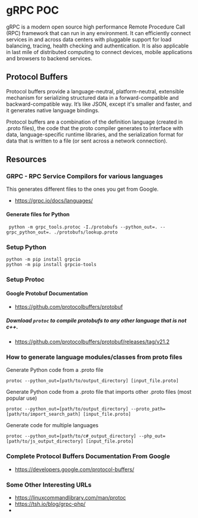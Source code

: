 # gRPC POC

gRPC is a modern open source high performance Remote Procedure Call (RPC) framework that can run in any environment. 
It can efficiently connect services in and across data centers with pluggable support for load balancing, tracing, 
health checking and authentication. It is also applicable in last mile of distributed computing to connect devices, 
mobile applications and browsers to backend services.

## Protocol Buffers

Protocol buffers provide a language-neutral, platform-neutral, extensible mechanism for serializing structured data 
in a forward-compatible and backward-compatible way. It’s like JSON, except it's smaller and faster, and it generates 
native language bindings.

Protocol buffers are a combination of the definition language (created in .proto files), the code that the proto 
compiler generates to interface with data, language-specific runtime libraries, and the serialization format for 
data that is written to a file (or sent across a network connection).

## Resources

### GRPC - RPC Service Compilors for various languages

This generates different files to the ones you get from Google.

- https://grpc.io/docs/languages/

#### Generate files for Python

```commandline
 python -m grpc_tools.protoc -I./protobufs --python_out=. --grpc_python_out=. ./protobufs/lookup.proto
```

### Setup Python

```commandline
python -m pip install grpcio
python -m pip install grpcio-tools
```

### Setup Protoc

#### Google Protobuf Documentation

- https://github.com/protocolbuffers/protobuf

##### Download `protoc` to compile protobufs to any other language that is not c++.

- https://github.com/protocolbuffers/protobuf/releases/tag/v21.2

### How to generate language modules/classes from proto files

Generate Python code from a .proto file

```commandline
protoc --python_out=[path/to/output_directory] [input_file.proto]
```

Generate Python code from a .proto file that imports other .proto files (most popular use)

```commandline
protoc --python_out=[path/to/output_directory] --proto_path=[path/to/import_search_path] [input_file.proto]
```

Generate code for multiple languages

```commandline
protoc --python_out=[path/to/c#_output_directory] --php_out=[path/to/js_output_directory] [input_file.proto]
```

### Complete Protocol Buffers Documentation From Google

- https://developers.google.com/protocol-buffers/

### Some Other Interesting URLs

- https://linuxcommandlibrary.com/man/protoc
- https://tsh.io/blog/grpc-php/
- 